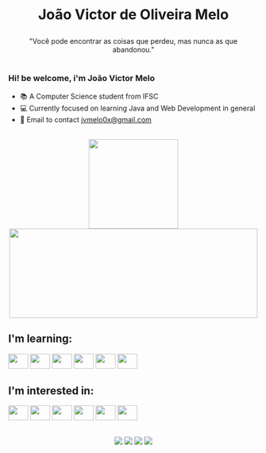 <h1 align="center">
  
  João Victor de Oliveira Melo
  <br>
</h1>
<p align="center">"Você pode encontrar as coisas que perdeu, mas nunca as que abandonou."</p>
<h1></h1>
      
### Hi! be welcome, i'm João Victor Melo
- 📚 A Computer Science student from IFSC
- 💻 Currently focused on learning Java and Web Development in general
- 📩 Email to contact jvmelo0x@gmail.com
<br>

<div align="center">
  <img height="180em" src="https://github-readme-stats.vercel.app/api?username=jvictormelo&show_icons=true&theme=radical"/>
  <img height="180em" width="500" src="https://github-readme-stats.vercel.app/api/top-langs/?username=jvictormelo&layout=compact&show_icons=true&theme=radical"/>

</div>

## I'm learning: 

<div>
  <img height="30" width="40" src="https://cdn.jsdelivr.net/gh/devicons/devicon@latest/icons/html5/html5-original.svg" />
  <img height="30" width="40" src="https://cdn.jsdelivr.net/gh/devicons/devicon@latest/icons/css3/css3-original.svg" />
  <img height="30" width="40" src="https://cdn.jsdelivr.net/gh/devicons/devicon@latest/icons/javascript/javascript-original.svg" />
  <img height="30" width="40" src="https://cdn.jsdelivr.net/gh/devicons/devicon@latest/icons/bootstrap/bootstrap-original.svg" />
  <img height="30" width="40" src="https://cdn.jsdelivr.net/gh/devicons/devicon@latest/icons/java/java-original.svg" />
  <img height="30" width="40" src="https://cdn.jsdelivr.net/gh/devicons/devicon@latest/icons/python/python-original.svg" />
</div>

## I'm interested in:

<div> 
<img height="30" width="40" src="https://cdn.jsdelivr.net/gh/devicons/devicon@latest/icons/csharp/csharp-original.svg" />
<img height="30" width="40" src="https://cdn.jsdelivr.net/gh/devicons/devicon@latest/icons/kotlin/kotlin-original.svg" />
<img height="30" width="40" src="https://cdn.jsdelivr.net/gh/devicons/devicon@latest/icons/ruby/ruby-original.svg" />
<img height="30" width="40" src="https://cdn.jsdelivr.net/gh/devicons/devicon@latest/icons/amazonwebservices/amazonwebservices-original-wordmark.svg" />
<img height="30" width="40" src="https://cdn.jsdelivr.net/gh/devicons/devicon@latest/icons/spring/spring-original.svg" />
<img height="30" width="40" src="https://cdn.jsdelivr.net/gh/devicons/devicon@latest/icons/dot-net/dot-net-original.svg" />
</div>

## 
<div align="center">
  <a href="https://www.instagram.com/jvictor_melo_/" target="_blank"><img src="https://img.shields.io/badge/Instagram-E4405F?style=for-the-badge&logo=instagram&logoColor=white"/></a>
  <a href="https://www.linkedin.com/in/joao-victor-melo04/" target="_blank"><img src="https://img.shields.io/badge/LinkedIn-0077B5?style=for-the-badge&logo=linkedin&logoColor=white"/></a>
  <a href="https://twitter.com/jvictor_melo_" target="_blank"><img src="https://img.shields.io/badge/Twitter-1DA1F2?style=for-the-badge&logo=twitter&logoColor=white"/></a>
  <a href="https://www.youtube.com/@GaloProgramador" target="_blank"><img src="https://img.shields.io/badge/YouTube-FF0000?style=for-the-badge&logo=youtube&logoColor=white"/></a>
</div>



          
          
